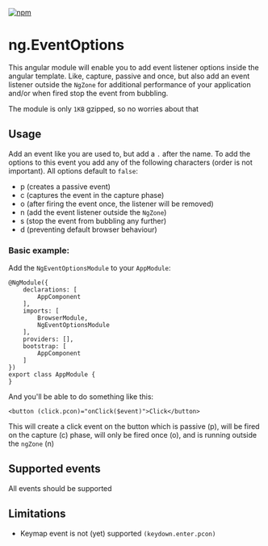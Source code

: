 [![npm](https://img.shields.io/npm/v/ng-event-options.svg)](https://www.npmjs.com/package/ng-event-options)

# ng.EventOptions

This angular module will enable you to add event listener options inside the angular template. Like, capture, 
passive and once, but also add an event listener outside the `NgZone` for additional performance of 
your application and/or when fired stop the event from bubbling. 

The module is only `1KB` gzipped, so no worries about that

## Usage

Add an event like you are used to, but add a `.` after the name. To add the options to this event you 
add any of the following characters (order is not important). All options default to `false`:

* p (creates a passive event)
* c (captures the event in the capture phase)
* o (after firing the event once, the listener will be removed)
* n (add the event listener outside the `NgZone`)
* s (stop the event from bubbling any further)
* d (preventing default browser behaviour)

### Basic example: 

Add the `NgEventOptionsModule` to your `AppModule`:

    @NgModule({
        declarations: [
            AppComponent
        ],
        imports: [
            BrowserModule,
            NgEventOptionsModule
        ],
        providers: [],
        bootstrap: [
            AppComponent
        ]
    })
    export class AppModule {
    }

And you'll be able to do something like this:

    <button (click.pcon)="onClick($event)">Click</button>
    
This will create a click event on the button which is passive (p), will be fired on the capture (c) phase, will only be 
fired once (o), and is running outside the `ngZone` (n)
    
## Supported events

All events should be supported

## Limitations

* Keymap event is not (yet) supported `(keydown.enter.pcon)`
